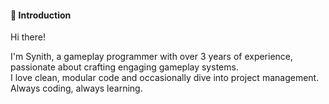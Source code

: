 <!---
**Jordan Reed (Synith)** <br> _Gameplay Programmer_
--->

#### 👋 Introduction
Hi there! <br>

I'm Synith, a gameplay programmer with over 3 years of experience, passionate about crafting engaging gameplay systems. <br> I love clean, modular code and occasionally dive into project management. <br> Always coding, always learning.
<!---
#### 🎮 Specialization
- **Character Controllers**
- **Physics**
- **UI**
- **3D Math**
--->
<!---
#### 💼 Notable Projects
- **_Tape to Tape_** - a hockey roguelite on steam. <br>
  - **Stats**: persistent stats across all game modes
  - **Customization**: create and customize new skaters and teams.
  - **Map Generator**: procedurally generated maps for campaign

#### 📫 How to reach me ...
  - [discord](https://discord.gg/BbYnSQ55dP)
  - [email](jordan@synith.dev)
--->
<!---
synith/synith is a ✨ special ✨ repository because its `README.md` (this file) appears on your GitHub profile.
You can click the Preview link to take a look at your changes.
--->
